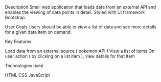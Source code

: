

Description
Small web application that loads data from an external API and enables the viewing of data points in detail. Styled with UI framework Bootstrap.

User Goals
Users should be able to view a list of data and see more details for a given data item on demand.

Key Features

Load data from an external source ( pokemon API )
View a list of items
On user action ( by clicking on a list item ), view details for that item


Technologies used

HTML
CSS
JavaScript
